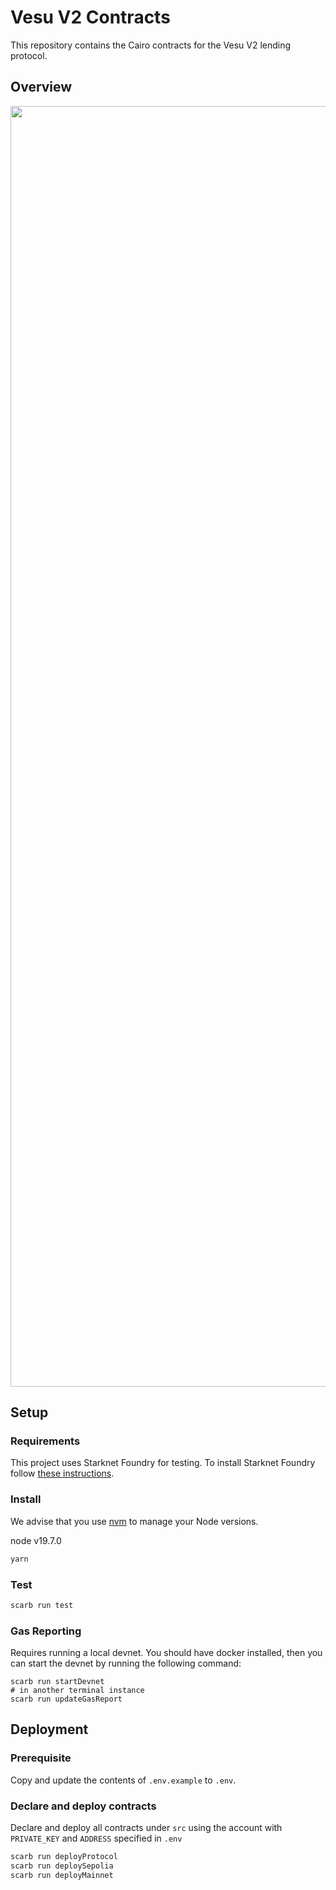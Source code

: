 # Vesu V2 Contracts

This repository contains the Cairo contracts for the Vesu V2 lending protocol.

## Overview

<p align="center">
  <img width="4352" height="2049" alt="vesu-v2-architecture" src="https://github.com/user-attachments/assets/d448d6b7-028e-43f2-ad92-1a3da3480dad" />
</p>

## Setup

### Requirements

This project uses Starknet Foundry for testing. To install Starknet Foundry follow [these instructions](https://foundry-rs.github.io/starknet-foundry/getting-started/installation.html).

### Install

We advise that you use [nvm](https://github.com/nvm-sh/nvm) to manage your Node versions.

node v19.7.0

```sh
yarn
```

### Test

```sh
scarb run test
```

### Gas Reporting

Requires running a local devnet. You should have docker installed, then you can start the devnet by running the following command:

```shell
scarb run startDevnet
# in another terminal instance
scarb run updateGasReport
```

## Deployment

### Prerequisite

Copy and update the contents of `.env.example` to `.env`.

### Declare and deploy contracts

Declare and deploy all contracts under `src` using the account with `PRIVATE_KEY` and `ADDRESS` specified in `.env`

```sh
scarb run deployProtocol
scarb run deploySepolia
scarb run deployMainnet
```
